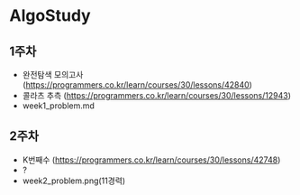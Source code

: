 # AlgoStudy

## 1주차
- 완전탐색 모의고사 (https://programmers.co.kr/learn/courses/30/lessons/42840)
- 콜라츠 추측 (https://programmers.co.kr/learn/courses/30/lessons/12943)
- week1_problem.md

## 2주차
- K번째수 (https://programmers.co.kr/learn/courses/30/lessons/42748)
- ?
- week2_problem.png(11경력)

